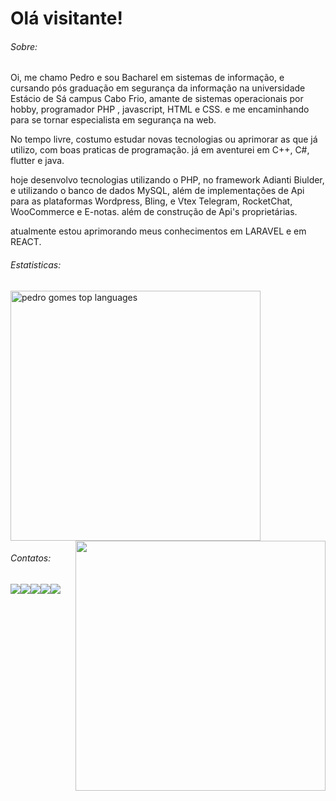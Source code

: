 # Olá visitante! 

###### Sobre:

Oi, me chamo Pedro e sou Bacharel em sistemas de informação, e cursando pós graduação em segurança da informação na universidade Estácio de Sá campus Cabo Frio, amante de sistemas operacionais por hobby, programador PHP , javascript, HTML e CSS. e me encaminhando para se tornar especialista em segurança na web.

No tempo livre, costumo estudar novas tecnologias ou aprimorar as que já utilizo, com  boas praticas de programação. já em aventurei em C++, C#, flutter e java.

hoje desenvolvo tecnologias utilizando o PHP, no framework Adianti Biulder, e utilizando o banco de dados MySQL, além de implementações de Api para as plataformas Wordpress, Bling, e Vtex Telegram, RocketChat, WooCommerce e E-notas. além de construção de Api's proprietárias.

atualmente estou aprimorando meus conhecimentos em LARAVEL e em REACT.


###### Estatisticas:
<img src="https://github-readme-stats.vercel.app/api/top-langs/?username=pedrogomes30&layout=compact&show_icons=true&theme=radical" alt="pedro gomes top languages" width="400"  /><img src="https://github-readme-stats.vercel.app/api?username=pedrogomes30&theme=radical" width="400" align='right'/>

###### Contatos:
[<img src = "https://img.shields.io/badge/linkedin-%230077B5.svg?&style=for-the-badge&logo=linkedin&logoColor=white">](https://www.linkedin.com/in/pedro-gomes-027700aa/)[<img src = "https://img.shields.io/badge/instagram-%23E4405F.svg?&style=for-the-badge&logo=instagram&logoColor=white">](https://www.instagram.com/pedrogomes30/)[<img src = "https://img.shields.io/badge/facebook-%231877F2.svg?&style=for-the-badge&logo=facebook&logoColor=white">](https://www.facebook.com/pedro.gomes.33483)[<img src = "https://img.shields.io/badge/WhatsApp-25D366?style=for-the-badge&logo=whatsapp&logoColor=white" align="bottom" style="float:left">](https://api.whatsapp.com/send?1=pt_BR&phone=5522988015826)[<img src = "https://img.shields.io/badge/Microsoft_Outlook-0078D4?style=for-the-badge&logo=microsoft-outlook&logoColor=white" align="bottom" style="float:left">](mailto:pgs_cf@hotmail.com)

